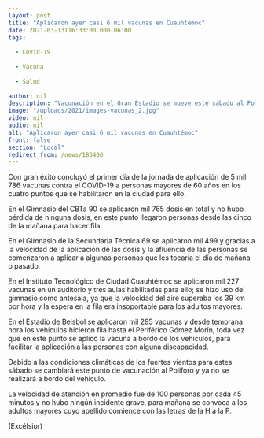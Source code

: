 ```yaml
---
layout: post
title: "Aplicaron ayer casi 6 mil vacunas en Cuauhtémoc"
date: 2021-03-13T16:33:00.000-06:00
tags:
  
  - Covid-19
  
  - Vacuna
  
  - Salud
  
author: nil
description: "Vacunación en el Gran Estadio se mueve este sábado al Poliforo"
image: "/uploads/2021/images-vacunas_2.jpg"
video: nil
audio: nil
alt: "Aplicaron ayer casi 6 mil vacunas en Cuauhtémoc"
front: false
section: "Local"
redirect_from: /news/183406
---
```


Con gran éxito concluyó el primer día de la jornada de aplicación de 5 mil 786 vacunas contra el COVID-19 a personas mayores de 60 años en los cuatro puntos que se habilitaron en la ciudad para ello.

En el Gimnasio del CBTa 90 se aplicaron mil 765 dosis en total y no hubo pérdida de ninguna dosis, en este punto llegaron personas desde las cinco de la mañana para hacer fila.

En el Gimnasio de la Secundaria Técnica 69 se aplicaron mil 499 y gracias a la velocidad de la aplicación de las dosis y la afluencia de las personas se comenzaron a aplicar a algunas personas que les tocaría el día de mañana o pasado.

En el Instituto Tecnológico de Ciudad Cuauhtémoc se aplicaron mil 227 vacunas en un auditorio y tres aulas habilitadas para ello; se hizo uso del gimnasio como antesala, ya que la velocidad del aire superaba los 39 km por hora y la espera en la fila era insoportable para los adultos mayores.

En el Estadio de Beisbol se aplicaron mil 295 vacunas y desde temprana hora los vehículos hicieron fila hasta el Periférico Gómez Morín, toda vez que en este punto se aplicó la vacuna a bordo de los vehículos, para facilitar la aplicación a las personas con alguna discapacidad.

Debido a las condiciones climáticas de los fuertes vientos para estes sábado se cambiará este punto de vacunación al Poliforo y ya no se realizará a bordo del vehículo.

La velocidad de atención en promedio fue de 100 personas por cada 45 minutos y no hubo ningún incidente grave, para mañana se convoca a los adultos mayores cuyo apellido comience con las letras de la H a la P.

(Excélsior)